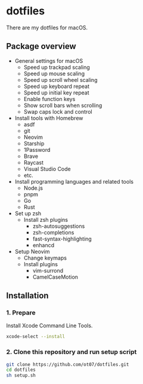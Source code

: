 # dotfiles

There are my dotfiles for macOS.

## Package overview

- General settings for macOS
  - Speed up trackpad scaling
  - Speed up mouse scaling
  - Speed up scroll wheel scaling
  - Speed up keyboard repeat
  - Speed up initial key repeat
  - Enable function keys
  - Show scroll bars when scrolling
  - Swap caps lock and control
- Install tools with Homebrew
  - asdf
  - git
  - Neovim
  - Starship
  - 1Password
  - Brave
  - Raycast
  - Visual Studio Code
  - etc.
- Install programming languages and related tools
  - Node.js
  - pnpm
  - Go
  - Rust
- Set up zsh
  - Install zsh plugins
    - zsh-autosuggestions
    - zsh-completions
    - fast-syntax-highlighting
    - enhancd
- Setup Neovim
  - Change keymaps
  - Install plugins
    - vim-surrond
    - CamelCaseMotion

## Installation

### 1. Prepare

Install Xcode Command Line Tools.

```sh
xcode-select --install
```

### 2. Clone this repository and run setup script

```sh
git clone https://github.com/ot07/dotfiles.git
cd dotfiles
sh setup.sh
```
